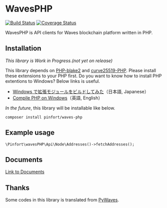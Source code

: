 # WavesPHP
[![Build Status](https://travis-ci.org/pinfort/waves-php.svg?branch=master)](https://travis-ci.org/pinfort/waves-php) [![Coverage Status](https://coveralls.io/repos/github/pinfort/waves-php/badge.svg?branch=master)](https://coveralls.io/github/pinfort/waves-php?branch=master)

WavesPHP is API clients for Waves blockchain platform written in PHP.

## Installation
*This library is Work in Progress.(not yet on release)*

This library depends on [PHP-blake2](https://github.com/strawbrary/php-blake2) and [curve25519-PHP](https://github.com/mgp25/curve25519-php).
Please install these extensions to your PHP first. Do you want to know how to install PHP extentions to Windows? Below links is useful.

- [Windows で拡張モジュールをビルドしてみた](https://www.slideshare.net/y-uti/windows-60158242)（日本語, Japanese）
- [Compile PHP on Windows](https://www.sitepoint.com/compiling-php-from-source-on-windows/)（英語, English）

*In the future*, this library will be installable like below.

    composer install pinfort/waves-php

## Example usage

    \Pinfort\wavesPHP\Api\Node\Addresses()->fetchAddresses();

## Documents

[Link to Documents](https://pinfort.github.io/waves-php/)

## Thanks
Some codes in this library is translated from [PyWaves](https://github.com/PyWaves/PyWaves).
